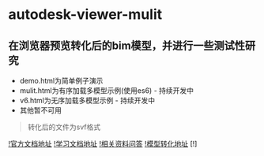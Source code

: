 # autodesk-viewer-mulit
## 在浏览器预览转化后的bim模型，并进行一些测试性研究
* demo.html为简单例子演示
* mulit.html为有序加载多模型示例(使用es6) - 持续开发中
* v6.html为无序加载多模型示例 - 持续开发中
* 其他暂不可用
> 转化后的文件为svf格式

[!官方文档地址](https://forge.autodesk.com/en/docs/viewer/v6/developers_guide/overview/)
[!学习文档地址](http://learnforge.autodesk.io/#/?id=learn-autodesk-forge)
[!相关资料问答](https://segmentfault.com/t/autodesk-forge)
[!模型转化地址](https://extract.autodesk.io/)
[!]
